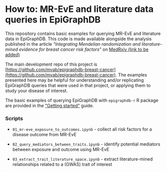 # How to: MR-EvE and literature data queries in EpiGraphDB 

This repository contains basic examples for querying MR-EvE and literature data in EpiGraphDB. This code is made available alongside the analysis published in the article _"Integrating Mendelian randomization and literature-mined evidence for breast cancer risk factors"_ on [MedRxiv (link to be added)]() 

The main development repo of this project is [https://github.com/mvab/epigraphdb-breast-cancer](https://github.com/mvab/epigraphdb-breast-cancer). The examples presented here may be helpful for understanding and/or replicating EpiGraphDB queries that were used in that project, or applying them to study your disease of interest. 

The basic examples of querying EpiGraphDB with `epigraphdb-r` R package are provided in the ["Getting started"](https://mrcieu.github.io/epigraphdb-r/articles/getting-started-with-epigraphdb-r.html) guide.


### Scripts 

* `01_mr-eve_exposure_to_outcomes.ipynb` - collect all risk factors for a disease outcome from MR-EvE

* `02_query_mediators_between_traits.ipynb` - identify potential mediators between exposure and outcome using MR-EvE

* `03_extract_trait_literature_space.ipynb` - extract literature-mined relationships related to a (GWAS) trait of interest

